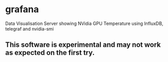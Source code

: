 # grafana
Data Visualisation Server showing NVidia GPU Temperature using InfluxDB, telegraf and nvidia-smi

## This software is experimental and may not work as expected on the first try.
